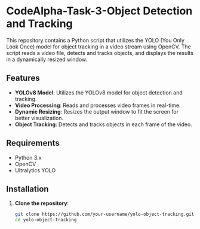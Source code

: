 # CodeAlpha-Task-3-Object Detection and Tracking

This repository contains a Python script that utilizes the YOLO (You Only Look Once) model for object tracking in a video stream using OpenCV. The script reads a video file, detects and tracks objects, and displays the results in a dynamically resized window.

## Features

- **YOLOv8 Model**: Utilizes the YOLOv8 model for object detection and tracking.
- **Video Processing**: Reads and processes video frames in real-time.
- **Dynamic Resizing**: Resizes the output window to fit the screen for better visualization.
- **Object Tracking**: Detects and tracks objects in each frame of the video.

## Requirements

- Python 3.x
- OpenCV
- Ultralytics YOLO

## Installation

1. **Clone the repository**:
   ```bash
   git clone https://github.com/your-username/yolo-object-tracking.git
   cd yolo-object-tracking